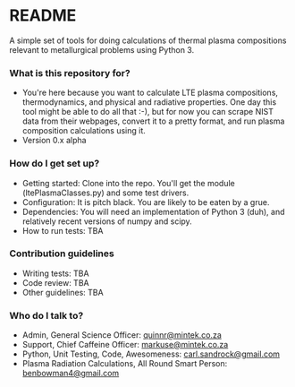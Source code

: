 # README #

A simple set of tools for doing calculations of thermal plasma compositions relevant to metallurgical problems using Python 3.

### What is this repository for? ###

* You're here because you want to calculate LTE plasma compositions, thermodynamics, and physical and radiative properties. One day this tool might be able to do all that :-), but for now you can scrape NIST data from their webpages, convert it to a pretty format, and run plasma composition calculations using it.
* Version 0.x alpha

### How do I get set up? ###

* Getting started: Clone into the repo. You'll get the module (ltePlasmaClasses.py) and some test drivers.
* Configuration: It is pitch black. You are likely to be eaten by a grue.
* Dependencies: You will need an implementation of Python 3 (duh), and relatively recent versions of numpy and scipy.
* How to run tests: TBA

### Contribution guidelines ###

* Writing tests: TBA
* Code review: TBA
* Other guidelines: TBA

### Who do I talk to? ###

* Admin, General Science Officer: quinnr@mintek.co.za
* Support, Chief Caffeine Officer: markuse@mintek.co.za
* Python, Unit Testing, Code, Awesomeness: carl.sandrock@gmail.com
* Plasma Radiation Calculations, All Round Smart Person: benbowman4@gmail.com